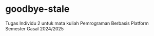 # goodbye-stale
Tugas Individu 2 untuk mata kuliah Pemrograman Berbasis Platform Semester Gasal 2024/2025
